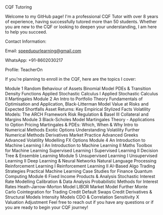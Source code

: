 CQF Tutoring

Welcome to my GitHub page! I'm a professional CQF Tutor with over 8 years of experience, having successfully tutored more than 50 students. Whether you are new to the CQF or looking to deepen your understanding, I am here to help you succeed.

Contact Information:

Email: speedupurlearning@gmail.com

WhatsApp: +91-8602030217

Profile: TeacherOn

If you're planning to enroll in the CQF, here are the topics I cover:

Module 1
Random Behaviour of Assets
Binomial Model
PDEs & Transition Density Functions
Applied Stochastic Calculus I
Applied Stochastic Calculus II
Martingales
Module 2
An Intro to Portfolio Theory
Fundamentals of Optimisation and Application, Black-Litterman Model
Value at Risks and Expected Shortfalls
Asset Returns: Key Empirical Stylized Facts
Volatility Models: The ARCH Framework
Risk Regulation & Basel III
Collateral and Margins
Module 3
Black-Scholes Model
Martingales Theory - Applications to Option Pricing
Martingales & PDEs: Which, When & Why
Intro to Numerical Methods
Exotic Options
Understanding Volatility
Further Numerical Methods
Derivatives Market Practice
Advanced Greeks
Advanced Volatility Modelling
FX Options
Module 4
An Introduction to Machine Learning I
An Introduction to Machine Learning II
Maths Toolbox for Machine Learning
Supervised Learning I
Supervised Learning II
Decision Tree & Ensemble Learning
Module 5
Unsupervised Learning I
Unsupervised Learning II
Deep Learning & Neural Networks
Natural Language Processing
Reinforcement Learning I
Reinforcement Learning II
AI-Based Algo Trading Strategies
Practical Machine Learning Case Studies for Finance
Quantum Computing
Module 6
Fixed Income Products & Analysis
Stochastic Interest Rate Modelling
Calibration & Data Analysis
Probabilistic Methods for Interest Rates
Heath-Jarrow-Morton Model
LIBOR Market Model
Further Monte Carlo
Cointegration for Trading
Credit Default Swaps
Credit Derivatives & Structural Models
Intensity Models
CDO & Correlation Sensitivity
X Valuation Adjustment
Feel free to reach out if you have any questions or if you are ready to begin your CQF journey!
